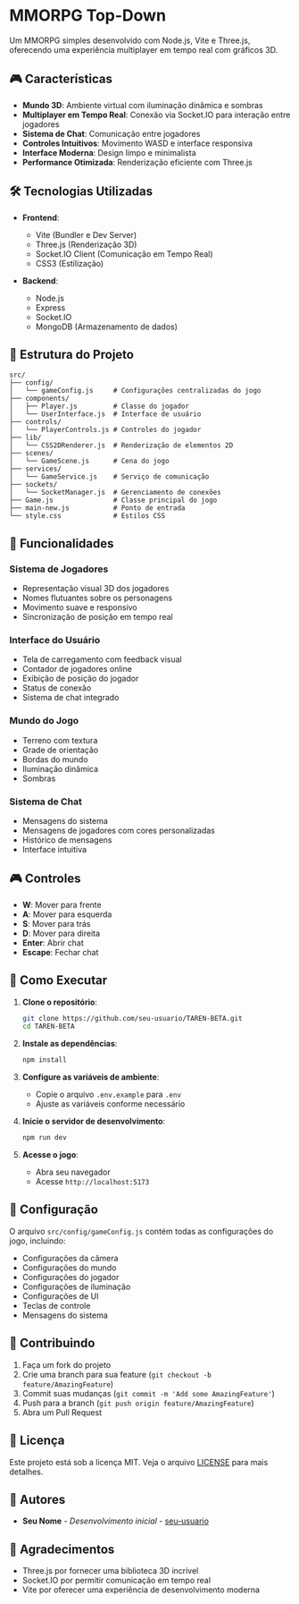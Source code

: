 # MMORPG Top-Down

Um MMORPG simples desenvolvido com Node.js, Vite e Three.js, oferecendo uma experiência multiplayer em tempo real com gráficos 3D.

## 🎮 Características

- **Mundo 3D**: Ambiente virtual com iluminação dinâmica e sombras
- **Multiplayer em Tempo Real**: Conexão via Socket.IO para interação entre jogadores
- **Sistema de Chat**: Comunicação entre jogadores
- **Controles Intuitivos**: Movimento WASD e interface responsiva
- **Interface Moderna**: Design limpo e minimalista
- **Performance Otimizada**: Renderização eficiente com Three.js

## 🛠️ Tecnologias Utilizadas

- **Frontend**:
  - Vite (Bundler e Dev Server)
  - Three.js (Renderização 3D)
  - Socket.IO Client (Comunicação em Tempo Real)
  - CSS3 (Estilização)

- **Backend**:
  - Node.js
  - Express
  - Socket.IO
  - MongoDB (Armazenamento de dados)

## 📁 Estrutura do Projeto

```
src/
├── config/
│   └── gameConfig.js     # Configurações centralizadas do jogo
├── components/
│   ├── Player.js         # Classe do jogador
│   └── UserInterface.js  # Interface de usuário
├── controls/
│   └── PlayerControls.js # Controles do jogador
├── lib/
│   └── CSS2DRenderer.js  # Renderização de elementos 2D
├── scenes/
│   └── GameScene.js      # Cena do jogo
├── services/
│   └── GameService.js    # Serviço de comunicação
├── sockets/
│   └── SocketManager.js  # Gerenciamento de conexões
├── Game.js               # Classe principal do jogo
├── main-new.js           # Ponto de entrada
└── style.css             # Estilos CSS
```

## 🎯 Funcionalidades

### Sistema de Jogadores
- Representação visual 3D dos jogadores
- Nomes flutuantes sobre os personagens
- Movimento suave e responsivo
- Sincronização de posição em tempo real

### Interface do Usuário
- Tela de carregamento com feedback visual
- Contador de jogadores online
- Exibição de posição do jogador
- Status de conexão
- Sistema de chat integrado

### Mundo do Jogo
- Terreno com textura
- Grade de orientação
- Bordas do mundo
- Iluminação dinâmica
- Sombras

### Sistema de Chat
- Mensagens do sistema
- Mensagens de jogadores com cores personalizadas
- Histórico de mensagens
- Interface intuitiva

## 🎮 Controles

- **W**: Mover para frente
- **A**: Mover para esquerda
- **S**: Mover para trás
- **D**: Mover para direita
- **Enter**: Abrir chat
- **Escape**: Fechar chat

## 🚀 Como Executar

1. **Clone o repositório**:
   ```bash
   git clone https://github.com/seu-usuario/TAREN-BETA.git
   cd TAREN-BETA
   ```

2. **Instale as dependências**:
   ```bash
   npm install
   ```

3. **Configure as variáveis de ambiente**:
   - Copie o arquivo `.env.example` para `.env`
   - Ajuste as variáveis conforme necessário

4. **Inicie o servidor de desenvolvimento**:
   ```bash
   npm run dev
   ```

5. **Acesse o jogo**:
   - Abra seu navegador
   - Acesse `http://localhost:5173`

## 🔧 Configuração

O arquivo `src/config/gameConfig.js` contém todas as configurações do jogo, incluindo:

- Configurações da câmera
- Configurações do mundo
- Configurações do jogador
- Configurações de iluminação
- Configurações de UI
- Teclas de controle
- Mensagens do sistema

## 🤝 Contribuindo

1. Faça um fork do projeto
2. Crie uma branch para sua feature (`git checkout -b feature/AmazingFeature`)
3. Commit suas mudanças (`git commit -m 'Add some AmazingFeature'`)
4. Push para a branch (`git push origin feature/AmazingFeature`)
5. Abra um Pull Request

## 📝 Licença

Este projeto está sob a licença MIT. Veja o arquivo [LICENSE](LICENSE) para mais detalhes.

## 👥 Autores

- **Seu Nome** - *Desenvolvimento inicial* - [seu-usuario](https://github.com/seu-usuario)

## 🙏 Agradecimentos

- Three.js por fornecer uma biblioteca 3D incrível
- Socket.IO por permitir comunicação em tempo real
- Vite por oferecer uma experiência de desenvolvimento moderna 